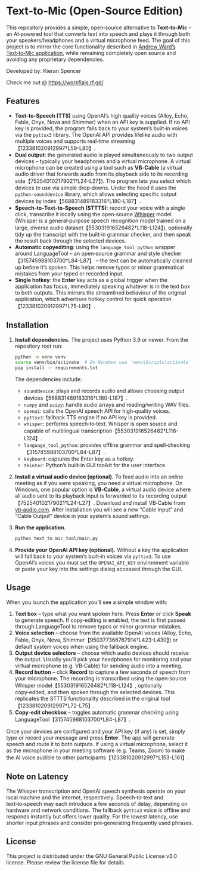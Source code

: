 # Text‑to‑Mic (Open‑Source Edition)

This repository provides a simple, open‑source alternative to **Text‑to‑Mic** – an AI‑powered tool that converts text into speech and plays it through both your speakers/headphones and a virtual microphone feed.  The goal of this project is to mirror the core functionality described in [Andrew Ward’s Text‑to‑Mic application](https://www.scorchsoft.com/blog/text-to-mic-for-meetings/), while remaining completely open source and avoiding any proprietary dependencies.

Developed by: Kieran Spencer

Check me out @ https://workflais.rf.gd/

## Features

- **Text‑to‑Speech (TTS)** using OpenAI’s high quality voices (Alloy, Echo, Fable, Onyx, Nova and Shimmer) when an API key is supplied.  If no API key is provided, the program falls back to your system’s built‑in voices via the `pyttsx3` library.  The OpenAI API provides lifelike audio with multiple voices and supports real‑time streaming【123381020912997†L59-L80】.
- **Dual output**: the generated audio is played simultaneously to two output devices – typically your headphones and a virtual microphone.  A virtual microphone can be created using a tool such as **VB‑Cable** (a virtual audio driver that forwards audio from its playback side to its recording side【752540102179021†L24-L27】).  The program lets you select which devices to use via simple drop‑downs.  Under the hood it uses the `python‑sounddevice` library, which allows selecting specific output devices by index【568831489183316†L180-L187】.
- **Speech‑to‑Text‑to‑Speech (STTTS)**: record your voice with a single click, transcribe it locally using the open‑source [Whisper](https://github.com/openai/whisper) model (Whisper is a general‑purpose speech recognition model trained on a large, diverse audio dataset【553031916526482†L118-L124】), optionally tidy up the transcript with the built‑in grammar checker, and then speak the result back through the selected devices.
- **Automatic copyediting**: using the `language_tool_python` wrapper around LanguageTool – an open‑source grammar and style checker【315745988103700†L84-L87】 – the text can be automatically cleaned up before it’s spoken.  This helps remove typos or minor grammatical mistakes from your typed or recorded input.
- **Single hotkey**: the **Enter** key acts as a global trigger when the application has focus, immediately speaking whatever is in the text box to both outputs.  This mirrors the streamlined behaviour of the original application, which advertises hotkey control for quick operation【123381020912997†L75-L80】.

## Installation

1. **Install dependencies.**  The project uses Python 3.9 or newer.  From the repository root run:

   ```bash
   python -m venv venv
   source venv/bin/activate  # On Windows use `venv\Scripts\activate`
   pip install -r requirements.txt
   ```

   The dependencies include:

   - `sounddevice`: plays and records audio and allows choosing output devices【568831489183316†L180-L187】.
   - `numpy` and `scipy`: handle audio arrays and reading/writing WAV files.
   - `openai`: calls the OpenAI speech API for high‑quality voices.
   - `pyttsx3`: fallback TTS engine if no API key is provided.
   - `whisper`: performs speech‑to‑text.  Whisper is open source and capable of multilingual transcription【553031916526482†L118-L124】.
   - `language_tool_python`: provides offline grammar and spell‑checking【315745988103700†L84-L87】.
   - `keyboard`: captures the Enter key as a hotkey.
   - `tkinter`: Python’s built‑in GUI toolkit for the user interface.

2. **Install a virtual audio device (optional).**  To feed audio into an online meeting as if you were speaking, you need a virtual microphone.  On Windows, one popular option is **VB‑Cable**, a virtual audio device where all audio sent to its playback input is forwarded to its recording output【752540102179021†L24-L27】.  Download and install VB‑Cable from [vb‑audio.com](https://vb-audio.com/Cable/).  After installation you will see a new “Cable Input” and “Cable Output” device in your system’s sound settings.

3. **Run the application.**

   ```bash
   python text_to_mic_tool/main.py
   ```

4. **Provide your OpenAI API key (optional).**  Without a key the application will fall back to your system’s built‑in voices via `pyttsx3`.  To use OpenAI’s voices you must set the `OPENAI_API_KEY` environment variable or paste your key into the settings dialog accessed through the GUI.

## Usage

When you launch the application you’ll see a simple window with:

1. **Text box** – type what you want spoken here.  Press **Enter** or click **Speak** to generate speech.  If copy‑editing is enabled, the text is first passed through LanguageTool to remove typos or minor grammar mistakes.
2. **Voice selection** – choose from the available OpenAI voices (Alloy, Echo, Fable, Onyx, Nova, Shimmer【950377366767914†L423-L430】) or default system voices when using the fallback engine.
3. **Output device selectors** – choose which audio devices should receive the output.  Usually you’ll pick your headphones for monitoring and your virtual microphone (e.g. VB‑Cable) for sending audio into a meeting.
4. **Record button** – click **Record** to capture a few seconds of speech from your microphone.  The recording is transcribed using the open‑source Whisper model【553031916526482†L118-L124】, optionally copy‑edited, and then spoken through the selected devices.  This replicates the STTTS functionality described in the original tool【123381020912997†L72-L75】.
5. **Copy‑edit checkbox** – toggles automatic grammar checking using LanguageTool【315745988103700†L84-L87】.

Once your devices are configured and your API key (if any) is set, simply type or record your message and press **Enter**.  The app will generate speech and route it to both outputs.  If using a virtual microphone, select it as the microphone in your meeting software (e.g. Teams, Zoom) to make the AI voice audible to other participants【123381020912997†L153-L161】.

## Note on Latency

The Whisper transcription and OpenAI speech synthesis operate on your local machine and the internet, respectively.  Speech‑to‑text and text‑to‑speech may each introduce a few seconds of delay, depending on hardware and network conditions.  The fallback `pyttsx3` voice is offline and responds instantly but offers lower quality.  For the lowest latency, use shorter input phrases and consider pre‑generating frequently used phrases.

## License

This project is distributed under the GNU General Public License v3.0 license.  Please review the license file for details.
